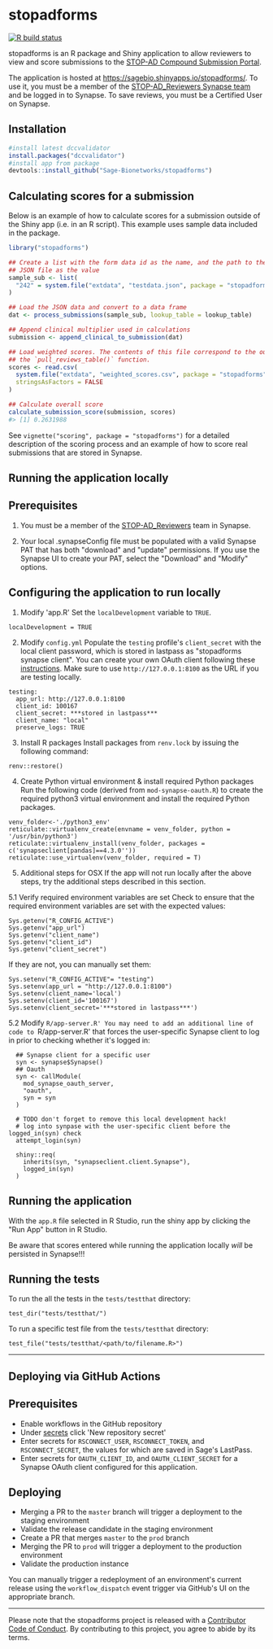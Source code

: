 <!-- README.md is generated from README.Rmd. Please edit that file -->

stopadforms
===========

<!-- badges: start -->

[![R build
status](https://github.com/Sage-Bionetworks/stopadforms/workflows/R-CMD-check/badge.svg)](https://github.com/Sage-Bionetworks/stopadforms/actions)
<!-- badges: end -->

stopadforms is an R package and Shiny application to allow reviewers to
view and score submissions to the [STOP-AD Compound Submission
Portal](https://stopadportal.synapse.org/#/).

The application is hosted at
<https://sagebio.shinyapps.io/stopadforms/>. To use it, you
must be a member of the [STOP-AD\_Reviewers Synapse
team](https://www.synapse.org/#!Team:3403721) and be logged in to
Synapse. To save reviews, you must be a Certified User on Synapse.

Installation
------------

``` r
#install latest dccvalidator
install.packages("dccvalidator")
#install app from package
devtools::install_github("Sage-Bionetworks/stopadforms")

```

Calculating scores for a submission
-----------------------------------

Below is an example of how to calculate scores for a submission outside
of the Shiny app (i.e. in an R script). This example uses sample data
included in the package.

``` r
library("stopadforms")

## Create a list with the form data id as the name, and the path to the included
## JSON file as the value
sample_sub <- list(
  "242" = system.file("extdata", "testdata.json", package = "stopadforms")
)

## Load the JSON data and convert to a data frame
dat <- process_submissions(sample_sub, lookup_table = lookup_table)

## Append clinical multiplier used in calculations
submission <- append_clinical_to_submission(dat)

## Load weighted scores. The contents of this file correspond to the output of
## the `pull_reviews_table()` function.
scores <- read.csv(
  system.file("extdata", "weighted_scores.csv", package = "stopadforms"),
  stringsAsFactors = FALSE
)

## Calculate overall score
calculate_submission_score(submission, scores)
#> [1] 0.2631988
```

See `vignette("scoring", package = "stopadforms")` for a detailed
description of the scoring process and an example of how to score real
submissions that are stored in Synapse.

Running the application locally
-------------------------------

## Prerequisites

1. You must be a member of the [STOP-AD_Reviewers](https://www.synapse.org/#!Team:3403721) team in Synapse.

2. Your local .synapseConfig file must be populated with a valid Synapse PAT 
that has both "download" and "update" permissions. If you use the Synapse UI to 
create your PAT, select the "Download" and "Modify" options.

## Configuring the application to run locally

1. Modify 'app.R'
Set the `localDevelopment` variable to `TRUE`. 
```
localDevelopment = TRUE
```

2. Modify `config.yml`
Populate the `testing` profile's `client_secret` with the local client password, 
which is stored in lastpass as "stopadforms synapse client". You can create your
own OAuth client following these [instructions](https://help.synapse.org/docs/Using-Synapse-as-an-OAuth-Server.2048327904.html).
Make sure to use `http://127.0.0.1:8100` as the URL if you are testing locally.
```
testing:
  app_url: http://127.0.0.1:8100
  client_id: 100167
  client_secret: ***stored in lastpass***
  client_name: "local"
  preserve_logs: TRUE
```

3. Install R packages
Install packages from `renv.lock` by issuing the following command:
```
renv::restore()
```

4. Create Python virtual environment & install required Python packages
Run the following code (derived from `mod-synapse-oauth.R`) to create the 
required python3 virtual environment and install the required Python packages. 

```
venv_folder<-'./python3_env'
reticulate::virtualenv_create(envname = venv_folder, python = '/usr/bin/python3')
reticulate::virtualenv_install(venv_folder, packages = c('synapseclient[pandas]==4.3.0''))
reticulate::use_virtualenv(venv_folder, required = T)

```

5. Additional steps for OSX
If the app will not run locally after the above steps, try the additional 
steps described in this section.

5.1 Verify required environment variables are set
Check to ensure that the required environment variables are set with the 
expected values:
```
Sys.getenv("R_CONFIG_ACTIVE")
Sys.getenv("app_url")
Sys.getenv("client_name")
Sys.getenv("client_id")
Sys.getenv("client_secret")
```

If they are not, you can manually set them:
```
Sys.setenv("R_CONFIG_ACTIVE"= "testing")
Sys.setenv(app_url = "http://127.0.0.1:8100")  
Sys.setenv(client_name='local')
Sys.setenv(client_id='100167')
Sys.setenv(client_secret='***stored in lastpass***')
```

5.2 Modify `R/app-server.R'
You may need to add an additional line of code to `R/app-server.R' that 
forces the user-specific Synapse client to log in prior to checking whether it's
logged in:

```
  ## Synapse client for a specific user
  syn <- synapse$Synapse()
  ## Oauth
  syn <- callModule(
    mod_synapse_oauth_server,
    "oauth",
    syn = syn
  )

  # TODO don't forget to remove this local development hack!
  # log into synpase with the user-specific client before the logged_in(syn) check
  attempt_login(syn) 
  
  shiny::req(
    inherits(syn, "synapseclient.client.Synapse"),
    logged_in(syn)
  )
```

## Running the application
With the `app.R` file selected in R Studio, run the shiny app by clicking the "Run App" button in R Studio.

Be aware that scores entered while running the application locally *will* be persisted in
Synapse!!! 

## Running the tests
To run the all the tests in the `tests/testthat` directory:
```
test_dir("tests/testthat/")
```

To run a specific test file from the `tests/testthat` directory:
```
test_file("tests/testthat/<path/to/filename.R>")
```

------------------------------------------------------------------------

Deploying via GitHub Actions
-------------------------------
## Prerequisites
- Enable workflows in the GitHub repository
- Under [secrets](https://github.com/Sage-Bionetworks/stopadforms/settings/secrets/actions) click 'New repository secret'
- Enter secrets for `RSCONNECT_USER`, `RSCONNECT_TOKEN`, and `RSCONNECT_SECRET`, the values for which are saved in Sage's LastPass.
- Enter secrets for `OAUTH_CLIENT_ID`, and `OAUTH_CLIENT_SECRET` for a Synapse OAuth client configured for this application.

## Deploying
- Merging a PR to the `master` branch will trigger a deployment to the staging environment
- Validate the release candidate in the staging environment
- Create a PR that merges `master` to the `prod` branch
- Merging the PR to `prod` will trigger a deployment to the production environment
- Validate the production instance

You can manually trigger a redeployment of an environment's current release using the `workflow_dispatch` event trigger via GitHub's UI on the appropriate branch.

------------------------------------------------------------------------

Please note that the stopadforms project is released with a [Contributor
Code of Conduct](.github/CODE_OF_CONDUCT.md). By contributing to this
project, you agree to abide by its terms.
